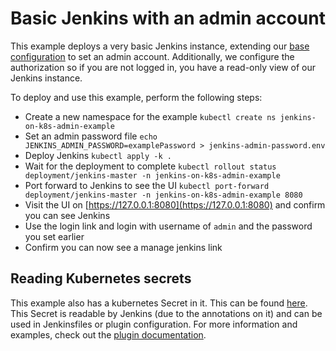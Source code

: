 # Basic Jenkins with an admin account
This example deploys a very basic Jenkins instance, extending our [base configuration](../../base) to set an admin account. Additionally, we configure the authorization so if you are not logged in, you have a read-only view of our Jenkins instance.

To deploy and use this example, perform the following steps:
 * Create a new namespace for the example `kubectl create ns jenkins-on-k8s-admin-example`
 * Set an admin password file `echo JENKINS_ADMIN_PASSWORD=examplePassword > jenkins-admin-password.env`
 * Deploy Jenkins `kubectl apply -k .`
 * Wait for the deployment to complete `kubectl rollout status deployment/jenkins-master -n jenkins-on-k8s-admin-example`
 * Port forward to Jenkins to see the UI `kubectl port-forward deployment/jenkins-master -n jenkins-on-k8s-admin-example 8080`
 * Visit the UI on [https://127.0.0.1:8080](https://127.0.0.1:8080) and confirm you can see Jenkins
 * Use the login link and login with username of `admin` and the password you set earlier
 * Confirm you can now see a manage jenkins link

## Reading Kubernetes secrets
This example also has a kubernetes Secret in it. This can be found [here](secrets.yaml). This Secret is readable by Jenkins (due to the annotations on it) and can be used in Jenkinsfiles or plugin configuration. For more information and examples, check out the [plugin documentation](https://jenkinsci.github.io/kubernetes-credentials-provider-plugin/).
